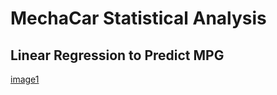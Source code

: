 # MechaCar Statistical Analysis

## Linear Regression to Predict MPG

[image1](resources/part1.jpg)
